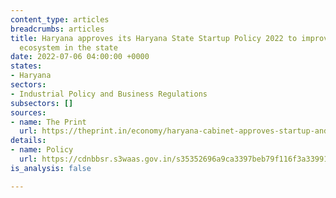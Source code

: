 ```yaml
---
content_type: articles
breadcrumbs: articles
title: Haryana approves its Haryana State Startup Policy 2022 to improve the startup
  ecosystem in the state
date: 2022-07-06 04:00:00 +0000
states:
- Haryana
sectors:
- Industrial Policy and Business Regulations
subsectors: []
sources:
- name: The Print
  url: https://theprint.in/economy/haryana-cabinet-approves-startup-and-data-centre-policies/1014871/
details:
- name: Policy
  url: https://cdnbbsr.s3waas.gov.in/s35352696a9ca3397beb79f116f3a33991/uploads/2022/07/2022071121.pdf
is_analysis: false

---
```

